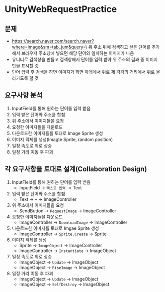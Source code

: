 # UnityWebRequestPractice

## 문제

- https://search.naver.com/search.naver?where=image&sm=tab_jum&query=\
  위 주소 뒤에 검색하고 싶은 단어를 추가해서 브라우저 주소창에 넣으면 해당 단어와 일치하는 이미지가 나옴
- 유니티로 검색창을 만들고 검색창에서 단어를 입력 받아 위 주소의 결과 중 이미지만을 표시할 것
- 단어 입력 후 검색을 하면 이미지가 화면 아래에서 위로 제 각각의 거리에서 위로 올라가도록 할 것

## 요구사항 분석
1. InputField를 통해 원하는 단어를 입력 받음
2. 입력 받은 단어와 주소를 합침
3. 위 주소에서 이미지들을 요청
4. 요청한 이미지들을 다운로드
5. 다운로드한 이미지들를 토대로 Image Sprite 생성
6. 이미지 객체를 생성(Imagte Sprite, random position) 
7. 일정 속도로 위로 상승
8. 일정 거리 이동 후 파괴

## 각 요구사항을 토대로 설계(Collaboration Design)
1. InputField를 통해 원하는 단어를 입력 받음
   - InputField -> `텍스트 입력` -> Text
2. 입력 받은 단어와 주소를 합침
   - Text -> `+` -> ImageController
3. 위 주소에서 이미지들을 요청
   - SendButton -> `RequestImage` -> ImageController 
4. 요청한 이미지들을 다운로드
   - ImageController -> `DownloadImage` -> ImageController
5. 다운로드한 이미지를 토대로 Imgae Sprite 생성
   - ImageController -> `Sprite.Create` -> Sprite
6. 이미지 객체를 생성
   - Sprite -> `ImageObject` -> ImageController
   - ImageController -> `Instantiate` -> ImageObject
7. 일정 속도로 위로 상승
   - ImageObject -> `Update` -> ImageObject
   - ImageObject -> `RiseImage` -> ImageObject
8. 일정 거리 이동 후 파괴
   - ImageObject -> `Update` -> ImageObject
   - ImageObject -> `SelfDestroy` -> ImageObject
